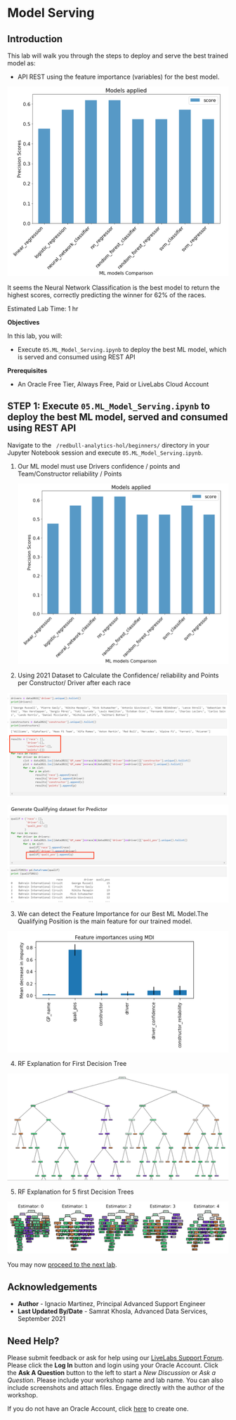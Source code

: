 # Model Serving

## Introduction

This lab will walk you through the steps to deploy and serve the best trained model as:
  
  * API REST using the feature importance (variables) for the best model.

![Image alt text](./images/Picture1.png)

It seems the Neural Network Classification is the best model to return the highest scores, correctly predicting the winner for 62% of the races.

Estimated Lab Time: 1 hr

<b> Objectives </b>

In this lab, you will:
* Execute ``` 05.ML_Model_Serving.ipynb ``` to deploy the best ML model, which is served and consumed using REST API

<b> Prerequisites </b>

* An Oracle Free Tier, Always Free, Paid or LiveLabs Cloud Account


## **STEP 1**: Execute ``` 05.ML_Model_Serving.ipynb ``` to deploy the best ML model, served and consumed using REST API

Navigate to the ``` /redbull-analytics-hol/beginners/``` directory in your Jupyter Notebook session and execute ``` 05.ML_Model_Serving.ipynb ```. 

1. Our ML model must use Drivers confidence / points and Team/Constructor reliability / Points

   ![Image alt text](images/Picture1.png)


2. Using 2021 Dataset to Calculate the Confidence/ reliability and Points per Constructor/ Driver after each race
  
  ![Image alt text](images/Picture2.png)

  ![Image alt text](images/Picture3.png)


3. We can detect the Feature Importance for our Best ML Model.The Qualifying Position is the main feature for our trained model. 

  ![Image alt text](images/Picture4.png)

4. RF Explanation for First Decision Tree 

  ![Image alt text](images/Picture5.png)

5. RF Explanation for 5 first Decision Trees

  ![Image alt text](images/Picture6.png)


You may now [proceed to the next lab](#next).


## Acknowledgements
* **Author** - Ignacio Martinez, Principal Advanced Support Engineer
* **Last Updated By/Date** - Samrat Khosla, Advanced Data Services, September 2021

## Need Help?
Please submit feedback or ask for help using our [LiveLabs Support Forum](https://community.oracle.com/tech/developers/categories/livelabsdiscussions). Please click the **Log In** button and login using your Oracle Account. Click the **Ask A Question** button to the left to start a *New Discussion* or *Ask a Question*.  Please include your workshop name and lab name.  You can also include screenshots and attach files.  Engage directly with the author of the workshop.

If you do not have an Oracle Account, click [here](https://profile.oracle.com/myprofile/account/create-account.jspx) to create one.
